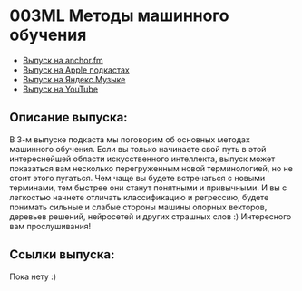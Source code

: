 # 003ML Методы машинного обучения

- [Выпуск на anchor.fm](https://anchor.fm/kmsrus/episodes/003-ML-eb2mei)
- [Выпуск на Apple подкастах](https://podcasts.apple.com/ru/podcast/machine-learning-podcast/id1495052772?l=en&i=1000466727823)
- [Выпуск на Яндекс.Музыке](https://music.yandex.ru/album/9781458/track/63109497)
- [Выпуск на YouTube](https://youtu.be/p3c_r9UOgw0)

## Описание выпуска:

В 3-м выпуске подкаста мы поговорим об основных методах машинного обучения. Если вы только начинаете свой путь в этой интереснейшей области искусственного интеллекта, выпуск может показаться вам несколько перегруженным новой терминологией, но не стоит этого пугаться. Чем чаще вы будете встречаться с новыми терминами, тем быстрее они станут понятными и привычными. И вы с легкостью начнете отличать классификацию и регрессию, будете понимать сильные и слабые стороны машины опорных векторов, деревьев решений, нейросетей и других страшных слов :) Интересного вам прослушивания!

## Ссылки выпуска:

Пока нету :)
